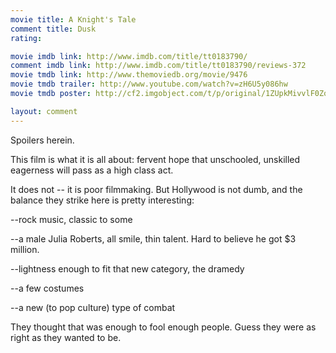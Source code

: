 ```yaml
---
movie title: A Knight's Tale
comment title: Dusk
rating: 

movie imdb link: http://www.imdb.com/title/tt0183790/
comment imdb link: http://www.imdb.com/title/tt0183790/reviews-372
movie tmdb link: http://www.themoviedb.org/movie/9476
movie tmdb trailer: http://www.youtube.com/watch?v=zH6U5y086hw
movie tmdb poster: http://cf2.imgobject.com/t/p/original/1ZUpkMivvlF0ZoyXQzHF4El3izv.jpg

layout: comment
---
```


Spoilers herein.

This film is what it is all about: fervent hope that unschooled, unskilled eagerness will pass as a high class act.

It does not -- it is poor filmmaking. But Hollywood is not dumb, and the balance they strike here is pretty interesting:

--rock music, classic to some

--a male Julia Roberts, all smile, thin talent. Hard to believe he got $3 million.

--lightness enough to fit that new category, the dramedy

--a few costumes

--a new (to pop culture) type of combat

They thought that was enough to fool enough people. Guess they were as right as they wanted to be.